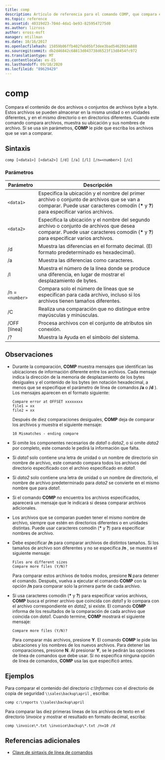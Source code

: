 ```yaml
---
title: comp
description: Artículo de referencia para el comando COMP, que compara el contenido de dos archivos o conjuntos de archivos byte a byte.
ms.topic: reference
ms.assetid: 40319d23-704d-4da1-be93-8259547275d0
ms.author: lizross
author: eross-msft
manager: mtillman
ms.date: 10/16/2017
ms.openlocfilehash: 15859b06ffb402feb05bf3dee3bad5462093a888
ms.sourcegitcommit: db2d46842c68813d043738d6523f13d8454fc972
ms.translationtype: MT
ms.contentlocale: es-ES
ms.lasthandoff: 09/10/2020
ms.locfileid: "89629429"
---
```

# <a name="comp"></a>comp

Compara el contenido de dos archivos o conjuntos de archivos byte a byte. Estos archivos se pueden almacenar en la misma unidad o en unidades diferentes, y en el mismo directorio o en directorios diferentes. Cuando este comando compara archivos, muestra su ubicación y sus nombres de archivo. Si se usa sin parámetros, **COMP** le pide que escriba los archivos que se van a comparar.

## <a name="syntax"></a>Sintaxis

```
comp [<data1>] [<data2>] [/d] [/a] [/l] [/n=<number>] [/c]
```

### <a name="parameters"></a>Parámetros

| Parámetro | Descripción |
| --------- | ----------- |
| `<data1>` | Especifica la ubicación y el nombre del primer archivo o conjunto de archivos que se van a comparar. Puede usar caracteres comodín (**&#42;** y **?**) para especificar varios archivos. |
| `<data2>` | Especifica la ubicación y el nombre del segundo archivo o conjunto de archivos que desea comparar. Puede usar caracteres comodín (**&#42;** y **?**) para especificar varios archivos. |
| /d | Muestra las diferencias en el formato decimal. (El formato predeterminado es hexadecimal). |
| /a | Muestra las diferencias como caracteres. |
| /l | Muestra el número de la línea donde se produce una diferencia, en lugar de mostrar el desplazamiento de bytes. |
| /n =`<number>` | Compara solo el número de líneas que se especifican para cada archivo, incluso si los archivos tienen tamaños diferentes. |
| /C | Realiza una comparación que no distingue entre mayúsculas y minúsculas. |
| /OFF [línea] | Procesa archivos con el conjunto de atributos sin conexión. |
| /? | Muestra la Ayuda en el símbolo del sistema. |

## <a name="remarks"></a>Observaciones

- Durante la comparación, **COMP** muestra mensajes que identifican las ubicaciones de información diferente entre los archivos. Cada mensaje indica la dirección de la memoria de desplazamiento de los bytes desiguales y el contenido de los bytes (en notación hexadecimal, a menos que se especifique el parámetro de línea de comandos **/a** o **/d** ). Los mensajes aparecen en el formato siguiente:

    ```
    Compare error at OFFSET xxxxxxxx
    file1 = xx
    file2 = xx
    ```

    Después de diez comparaciones desiguales, **COMP** deja de comparar los archivos y muestra el siguiente mensaje:

    `10 Mismatches - ending compare`

- Si omite los componentes necesarios de *data1* o *data2*, o si omite *data2* por completo, este comando le pedirá la información que falta.

- Si *data1* solo contiene una letra de unidad o un nombre de directorio sin nombre de archivo, este comando compara todos los archivos del directorio especificado con el archivo especificado en *data1*.

- Si *data2* solo contiene una letra de unidad o un nombre de directorio, el nombre de archivo predeterminado para *data2* se convierte en el mismo nombre que para *data1*.

- Si el comando **COMP** no encuentra los archivos especificados, aparecerá un mensaje que le indicará si desea comparar archivos adicionales.

- Los archivos que se comparan pueden tener el mismo nombre de archivo, siempre que estén en directorios diferentes o en unidades distintas. Puede usar caracteres comodín (**&#42;** y **?**) para especificar nombres de archivo.

- Debe especificar **/n** para comparar archivos de distintos tamaños. Si los tamaños de archivo son diferentes y no se especifica **/n** , se muestra el siguiente mensaje:

    ```
    Files are different sizes
    Compare more files (Y/N)?
    ```

    Para comparar estos archivos de todos modos, presione **N** para detener el comando. Después, vuelva a ejecutar el comando **COMP** con la opción **/n** para comparar solo la primera parte de cada archivo.

- Si usa caracteres comodín (**&#42;** y **?**) para especificar varios archivos, **COMP** busca el primer archivo que coincida con *data1* y lo compara con el archivo correspondiente en *data2*, si existe. El comando **COMP** informa de los resultados de la comparación de cada archivo que coincida con *data1*. Cuando termine, **COMP** mostrará el siguiente mensaje:

    `Compare more files (Y/N)?`

    Para comparar más archivos, presione **Y**. El comando **COMP** le pide las ubicaciones y los nombres de los nuevos archivos. Para detener las comparaciones, presione **N**. Al presionar **Y**, se le pedirán las opciones de línea de comandos que debe usar. Si no especifica ninguna opción de línea de comandos, **COMP** usa las que especificó antes.

## <a name="examples"></a>Ejemplos

Para comparar el contenido del directorio *c:\Informes* con el directorio de copia de seguridad `\\sales\backup\april` , escriba:

```
comp c:\reports \\sales\backup\april
```

Para comparar las diez primeras líneas de los archivos de texto en el directorio *\invoice* y mostrar el resultado en formato decimal, escriba:

```
comp \invoice\*.txt \invoice\backup\*.txt /n=10 /d
```

## <a name="additional-references"></a>Referencias adicionales

- [Clave de sintaxis de línea de comandos](command-line-syntax-key.md)